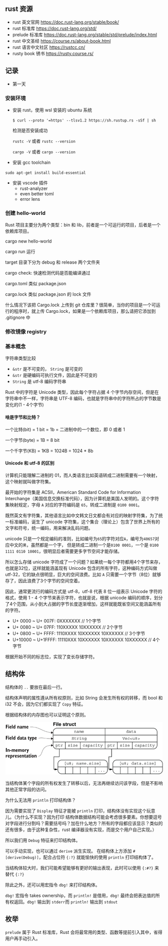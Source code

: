 ## rust 资源

- rust 英文官网 https://doc.rust-lang.org/stable/book/
- rust 标准库 https://doc.rust-lang.org/std/
- prelude 标准库 https://doc.rust-lang.org/stable/std/prelude/index.html
- rust 中文圣经 https://course.rs/about-book.html
- rust 语言中文社区 https://rustcc.cn/
- rusty book 锈书 https://rusty.course.rs/

## 记录

- 第一天

### 安装环境 

- 安装 rust，使用 wsl 安装的 ubuntu 系统

    `$ curl --proto '=https' --tlsv1.2 https://sh.rustup.rs -sSf | sh`

    检测是否安装成功

    `rustc -V` 或者 `rustc --version`

    `cargo -V` 或者 `cargo --version`

- 安装 gcc toolchain

`sudo apt-get install build-essential`

- 安装 vscode 插件
    - rust-analyzer
    - even better toml
    - error lens

### 创建 hello-world

Rust 项目主要分为两个类型：bin 和 lib，前者是一个可运行的项目，后者是一个依赖库项目。

cargo new hello-world

cargo run 运行

target 目录下分为 debug 和 release 两个文件夹

cargo check: 快速检测代码是否能编译通过

cargo.toml 类似 package.json

cargo.lock 类似 package.json 的 lock 文件

什么情况下该把 Cargo.lock 上传到 git 仓库里？很简单，当你的项目是一个可运行的程序时，就上传 Cargo.lock，如果是一个依赖库项目，那么请把它添加到 .gitignore 中

### 修改镜像 registry

### 基本概念

字符串类型比较
- `&str` 是不可变的， `String` 是可变的
- `&str` 是硬编码可执行文件，因此是不可变的
- `String` 是 utf-8 编码字符串

Rust 中的字符是 Unicode 类型，因此每个字符占据 4 个字节内存空间，但是在字符串中不一样，字符串是 UTF-8 编码，也就是字符串中的字符所占的字节数是变化的(1 - 4个字节)

#### 啥是字节和比特？

一个比特(bit) = 1 bit = 1b = 二进制中的一个数位，即 0 或者 1

一个字节(byte) = 1B = 8 bit

一个千字节(KB) = 1KB = 1024B = 1024 * 8b

#### Unicode 和 utf-8 的区别

计算机只能理解二进制的 01，而人类语言比如英语转成二进制需要有一个映射，这个映射就叫做字符集。

最开始的字符集是 ACSII，American Standard Code for Information Interchange（美国信息交换标准代码），因为计算机是美国人发明的。这个字符集映射规定，字母 `A` 对应的字符编码是 `65`，转成二进制是 `0100 0001`。

既然英文有字符集，其他语言比如中文韩文日文都会有对应的映射字符集，为了统一标准编码，诞生了 unicode 字符集，这个集合（理论上）包含了世界上所有的文字和符号，统一编码，用来解决乱码问题。

unicode 只是一个规定编码的准则，比如编号为`65`的字符对应`A`，编号为`40657`对应中文的`黑`，虽然都是一个字，
但是转成二进制一个是`0100 0001`，一个是 `0100 1111 0110 10001`，很明显后者需要更多字节空间才能存储。

所以怎么存储 unicode 字符成了一个问题？如果统一每个字符都用4个字节来存，也就是32位，这样就能涵盖现有 Unicode 包含的所有字符，这种编码方式叫做 utf-32，它的缺点很明显，巨大的空间浪费。比如 `A` 只需要一个字节（8位）就够存了，因此浪费了3个字节的空间空着。

因此，通常更流行的编码方式是 utf-8，utf-8 代表 8 位一组表示 Unicode 字符的格式，使用 1 - 4 个字节来表示字符，也就是说，根据 unicode 编码的顺序，划分了4个范围，从小到大占据的字节长度逐渐增加，这样就能既省空间又能涵盖所有的字符。

- U+ 0000 ~ U+ 007F: 0XXXXXXX  // 1个字节
- U+ 0080 ~ U+ 07FF: 110XXXXX 10XXXXXX // 2个字节
- U+ 0800 ~ U+ FFFF: 1110XXXX 10XXXXXX 10XXXXXX // 3个字节
- U+10000 ~ U+1FFFF: 11110XXX 10XXXXXX 10XXXXXX 10XXXXXX // 4个字节

根据开始不同的标志位，实现了变长存储字符。

## 结构体

结构体的 `..` 要放在最后一行。

结构体声明的属性遵从所有权原则，比如 String 会发生所有权的转移，而 bool 和 i32 不会，因为它们都实现了 `Copy` 特征。

根据结构体的内存图也可以证明这个原则。

![结构体的String属性内存图](../imgs/struct_field.png)

当结构体某个字段的所有权发生了转移以后，无法再继续访问该字段，但是不影响其他正常字段的访问。

为什么无法用 `println` 打印结构体？

因为需要实现了 `Display` 特征才能被 `println` 打印，结构体没有实现这个玩意儿。（为什么不实现？因为打印
结构体数据结构可能会考虑很多要素。你想要逗号对字段进行分割吗？需要括号吗？加在什么地方？所有的字段都应该显示？类似的还有很多，由于这种复杂性，rust 编译器没有实现，而是交个用户自己实现。）

所以我们用 `Debug` 特征来打印结构体。

可以手动实现，也可以通过 `derive` 派生实现。
在结构体上方添加 `#[derive(Debug)]`，配合占位符 `{:?}` 就能愉快的使用 `println` 打印结构体了。

当结构体较大时，我们可能希望能够有更好的输出表现，此时可以使用 `{:#?}` 来替代 `{:?}`

除此之外，还可以用宏指令 `dbg!` 来打印结构体。

`dbg!` 宏指令 takes ownership，而 `println!` 是借用，`dbg!` 最终会把表达值的所有权返回。`dbg!` 输出到 `stderr`而 `println!` 输出到 `stdout`

## 枚举 

`prelude` 属于 Rust 标准库，Rust 会将最常用的类型、函数等提前引入其中，省得用户再手动引入。
